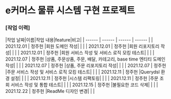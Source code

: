 
# e커머스 물류 시스템 구현 프로젝트

### [작업 이력]

|작업 날짜|이름|작업 내용|feature|비고|
| ------ | ------ |  ------ | ------ |
| 2021.12.01 | 정주헌 |회원 도메인 작성|  |  |
| 2021.12.01 | 정주헌 |회원 리포지토리 작성|  | |
| 2021.12.01 | 정주헌 |회원 서비스 작성 및 서비스 로직 모킹 테스트|  | |
| 2021.12.07 | 정주헌 |상품, 주문상품, 주문, 배달, 카테고리, base time 엔티티 도메인 작성| | |
| 2021.12.07 | 정주헌 |상품, 주문 리포지토리 작성| | |
| 2021.12.07 | 정주헌 |주문 서비스 작성 및 서비스 로직 모킹 테스트| | |
| 2021.12.11 | 정주헌 |Querydsl 환경 설정| | |
| 2021.12.11 | 정주헌 |시스템 리팩토링| | |
| 2021.12.11 | 정주헌 |주문 조회 서비스 작성 및 통합 테스트| | |
| 2021.12.15 | 정주헌 |불필요한 코드 삭제| | |
| 2021.12.22 | 정주헌 |ReadMe 디자인 변경| | |
